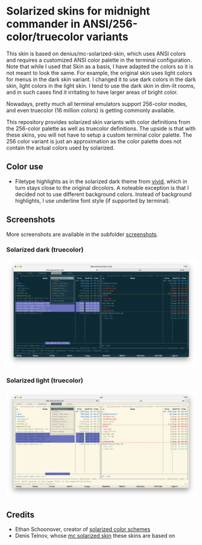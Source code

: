 # Solarized skins for midnight commander in ANSI/256-color/truecolor variants

This skin is based on denius/mc-solarized-skin, which uses ANSI colors and requires a customized ANSI color palette in
the terminal configuration. Note that while I used that Skin as a basis, I have adapted the colors so it is not meant to
look the same. For example, the original skin uses light colors for menus in the dark skin variant. I changed it to use
dark colors in the dark skin, light colors in the light skin. I tend to use the dark skin in dim-lit rooms, and in such
cases find it irritating to have larger areas of bright color.

Nowadays, pretty much all terminal emulators support 256-color modes, and even truecolor (16 million colors) is getting
commonly available.

This repository provides solarized skin variants with color definitions from the 256-color palette as well as truecolor
definitions. The upside is that with these skins, you will not have to setup a custom terminal color palette. The 256
color variant is just an approximation as the color palette does not contain the actual colors used by solarized.

## Color use

- Filetype highlights as in the solarized dark theme from [vivid](https://github.com/sharkdp/vivid), which in turn stays
  close to the original dircolors. A noteable exception is that I decided not to use different background colors.
  Instead of background highlights, I use underline font style (if supported by terminal).

## Screenshots

More screenshots are available in the subfolder [screenshots](screenshots/README.md).

### Solarized dark (truecolor)
![Dark Variant (Truecolor)](screenshots/dark-truecolor.png)

### Solarized light (truecolor)
![Light Variant (Truecolor)](screenshots/light-truecolor.png)

## Credits

- Ethan Schoonover, creator of [solarized color schemes](https://ethanschoonover.com/solarized/)
- Denis Telnov, whose [mc solarized skin](https://github.com/denius/mc-solarized-skin) these skins are based on

<!-- vim: set ts=4 sw=4 expandtab fenc=utf8 ff=unix tw=120: -->
